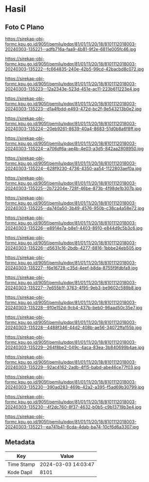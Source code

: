 # Hasil

## Foto C Plano

https://sirekap-obj-formc.kpu.go.id/905f/pemilu/pdpr/81/01/11/20/18/8101112018003-20240303-135221--adfb716a-faa9-4b81-9f2e-6811e005fc46.jpg

https://sirekap-obj-formc.kpu.go.id/905f/pemilu/pdpr/81/01/11/20/18/8101112018003-20240303-135222--fc664835-240e-42b5-99cd-42bacbd8c072.jpg

https://sirekap-obj-formc.kpu.go.id/905f/pemilu/pdpr/81/01/11/20/18/8101112018003-20240303-135223--12a2343e-523d-451e-ac11-223b611223e4.jpg

https://sirekap-obj-formc.kpu.go.id/905f/pemilu/pdpr/81/01/11/20/18/8101112018003-20240303-135223--d1a4fbdd-e493-472d-bc2f-9e543213b0e2.jpg

https://sirekap-obj-formc.kpu.go.id/905f/pemilu/pdpr/81/01/11/20/18/8101112018003-20240303-135224--20eb9261-8639-40a4-8683-51d0b8a6f8ff.jpg

https://sirekap-obj-formc.kpu.go.id/905f/pemilu/pdpr/81/01/11/20/18/8101112018003-20240303-135224--a706df6a-ae4b-4e03-a3d5-842aa2808950.jpg

https://sirekap-obj-formc.kpu.go.id/905f/pemilu/pdpr/81/01/11/20/18/8101112018003-20240303-135224--628f9230-4736-4350-aa54-1122803aef0a.jpg

https://sirekap-obj-formc.kpu.go.id/905f/pemilu/pdpr/81/01/11/20/18/8101112018003-20240303-135225--2b72204e-728f-46be-873b-4f98de1b307b.jpg

https://sirekap-obj-formc.kpu.go.id/905f/pemilu/pdpr/81/01/11/20/18/8101112018003-20240303-135225--da740a50-3b49-4576-950b-c38ca4a58e72.jpg

https://sirekap-obj-formc.kpu.go.id/905f/pemilu/pdpr/81/01/11/20/18/8101112018003-20240303-135226--e8914e7a-b8e1-4403-8910-e844d9c5b3c6.jpg

https://sirekap-obj-formc.kpu.go.id/905f/pemilu/pdpr/81/01/11/20/18/8101112018003-20240303-135226--d5631c16-2bdb-4277-8816-1bbbe24eb505.jpg

https://sirekap-obj-formc.kpu.go.id/905f/pemilu/pdpr/81/01/11/20/18/8101112018003-20240303-135227--f6e16728-c35d-4eef-b8da-8755f9fdbfa9.jpg

https://sirekap-obj-formc.kpu.go.id/905f/pemilu/pdpr/81/01/11/20/18/8101112018003-20240303-135227--7e655b1f-3763-4f95-9eb3-be9602c589b8.jpg

https://sirekap-obj-formc.kpu.go.id/905f/pemilu/pdpr/81/01/11/20/18/8101112018003-20240303-135228--910e152d-9cb4-437b-beb0-96aad50c35e7.jpg

https://sirekap-obj-formc.kpu.go.id/905f/pemilu/pdpr/81/01/11/20/18/8101112018003-20240303-135228--4488f346-44d2-408b-ae56-34072ffa155b.jpg

https://sirekap-obj-formc.kpu.go.id/905f/pemilu/pdpr/81/01/11/20/18/8101112018003-20240303-135229--264f8be2-049c-4aca-83ea-3b840699b4ae.jpg

https://sirekap-obj-formc.kpu.go.id/905f/pemilu/pdpr/81/01/11/20/18/8101112018003-20240303-135229--92ac4162-2adb-4f15-babd-abe46ce77f03.jpg

https://sirekap-obj-formc.kpu.go.id/905f/pemilu/pdpr/81/01/11/20/18/8101112018003-20240303-135230--390ad283-469b-42a2-a395-f5ad69b30799.jpg

https://sirekap-obj-formc.kpu.go.id/905f/pemilu/pdpr/81/01/11/20/18/8101112018003-20240303-135230--4f2dc760-8f37-4632-b0b5-c9b13719b3e4.jpg

https://sirekap-obj-formc.kpu.go.id/905f/pemilu/pdpr/81/01/11/20/18/8101112018003-20240303-135221--ea741b41-6cda-4dab-ba74-10cf6d6a3307.jpg


## Metadata

| Key        | Value               |
| ---------- | ------------------- |
| Time Stamp | 2024-03-03 14:03:47 |
| Kode Dapil | 8101                |



